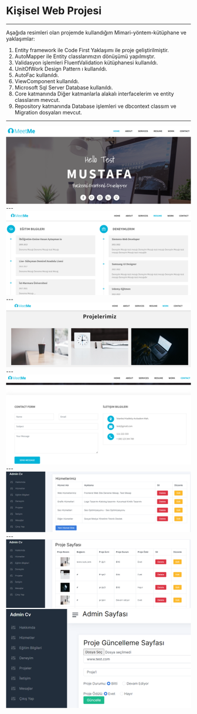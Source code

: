 # Kişisel Web Projesi
---
Aşağıda resimleri olan projemde kullandığım Mimari-yöntem-kütüphane ve yaklaşımlar:
1. Entity framework ile Code First Yaklaşımı ile proje geliştirilmiştir.
2. AutoMapper ile Entity classlarımızın dönüşümü yapılmıştır.
3. Validasyon işlemleri FluentValidation kütüphanesi kullanıldı.
4. UnitOfWork Design Pattern ı kullanıldı.
5. AutoFac kullanıldı.
6. ViewComponent kullanıldı.
7. Microsoft Sql Server Database kullanıldı.
8. Core katmanında Diğer katmanlarla alakalı interfacelerim ve entity classlarım mevcut.
9. Repository katmanında Database işlemleri ve dbcontext classım ve Migration dosyaları mevcut.

---

<img src="https://github.com/yazbabamyaz/ResumeWebProjectNetCore/blob/master/ResumeProjectWeb/wwwroot/Readme_image/1.png">
---
<img src="https://github.com/yazbabamyaz/ResumeWebProjectNetCore/blob/master/ResumeProjectWeb/wwwroot/Readme_image/2.png">
---
<img src="https://github.com/yazbabamyaz/ResumeWebProjectNetCore/blob/master/ResumeProjectWeb/wwwroot/Readme_image/3.png">
---
<img src="https://github.com/yazbabamyaz/ResumeWebProjectNetCore/blob/master/ResumeProjectWeb/wwwroot/Readme_image/4.png">
---
<img src="https://github.com/yazbabamyaz/ResumeWebProjectNetCore/blob/master/ResumeProjectWeb/wwwroot/Readme_image/Admin2.png">
---
<img src="https://github.com/yazbabamyaz/ResumeWebProjectNetCore/blob/master/ResumeProjectWeb/wwwroot/Readme_image/Admin3.png">
<img src="https://github.com/yazbabamyaz/ResumeWebProjectNetCore/blob/master/ResumeProjectWeb/wwwroot/Readme_image/Admin4.png">
